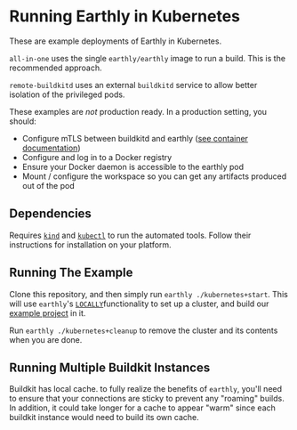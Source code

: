 # Running Earthly in Kubernetes

These are example deployments of Earthly in Kubernetes.

`all-in-one` uses the single `earthly/earthly` image to run a build. This is the recommended approach.

`remote-buildkitd` uses an external `buildkitd` service to allow better isolation of the privileged pods.

These examples are _not_ production ready. In a production setting, you should:

* Configure mTLS between buildkitd and earthly ([see container documentation](https://docs.earthly.dev/docs/guides/using-the-earthly-docker-images))
* Configure and log in to a Docker registry
* Ensure your Docker daemon is accessible to the earthly pod
* Mount / configure the workspace so you can get any artifacts produced out of the pod

## Dependencies

Requires [`kind`](https://kind.sigs.k8s.io/docs/user/quick-start/#installation) and [`kubectl`](https://kubernetes.io/docs/tasks/tools/) to run the automated tools. Follow their instructions for installation on your platform.

## Running The Example

Clone this repository, and then simply run `earthly ./kubernetes+start`. This will use `earthly`'s [`LOCALLY`](https://docs.earthly.dev/docs/earthfile#locally-experimental)functionality to set up a cluster, and build our [example project](https://github.com/earthly/ci-example-project) in it.

Run `earthly ./kubernetes+cleanup` to remove the cluster and its contents when you are done.

## Running Multiple Buildkit Instances

Buildkit has local cache. to fully realize the benefits of `earthly`, you'll need to ensure that your connections are sticky to prevent any "roaming" builds. In addition, it could take longer for a cache to appear "warm" since each buildkit instance would need to build its own cache.
